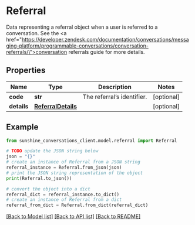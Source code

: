 # Referral

Data representing a referral object when a user is referred to a conversation. See the <a href=\"https://developer.zendesk.com/documentation/conversations/messaging-platform/programmable-conversations/conversation-referrals/\">conversation referrals</a> guide for more details. 

## Properties

Name | Type | Description | Notes
------------ | ------------- | ------------- | -------------
**code** | **str** | The referral’s identifier. | [optional] 
**details** | [**ReferralDetails**](ReferralDetails.md) |  | [optional] 

## Example

```python
from sunshine_conversations_client.model.referral import Referral

# TODO update the JSON string below
json = "{}"
# create an instance of Referral from a JSON string
referral_instance = Referral.from_json(json)
# print the JSON string representation of the object
print(Referral.to_json())

# convert the object into a dict
referral_dict = referral_instance.to_dict()
# create an instance of Referral from a dict
referral_from_dict = Referral.from_dict(referral_dict)
```
[[Back to Model list]](../README.md#documentation-for-models) [[Back to API list]](../README.md#documentation-for-api-endpoints) [[Back to README]](../README.md)


